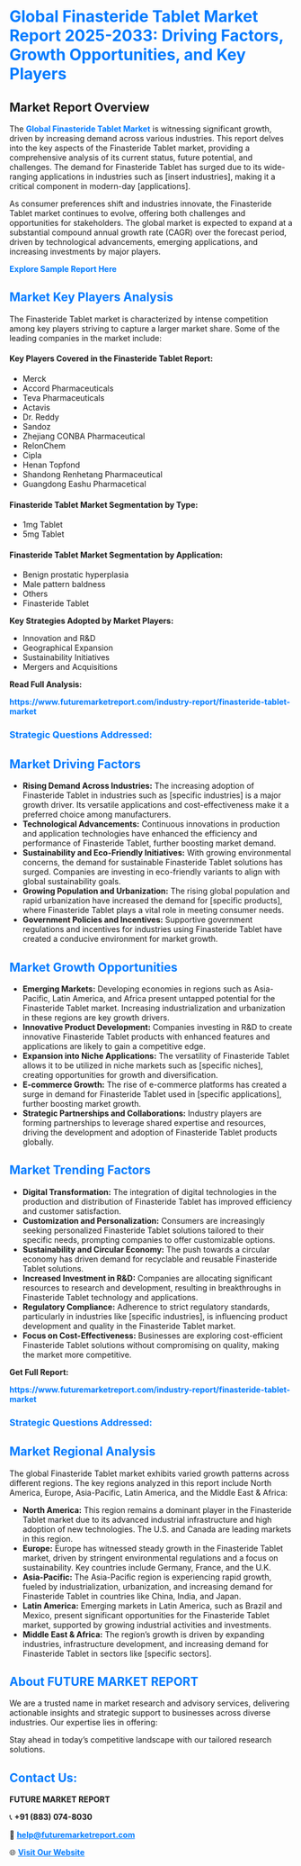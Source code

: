 <h1 style="color: #007BFF;">Global Finasteride Tablet Market Report 2025-2033: Driving Factors, Growth Opportunities, and Key Players</h1>

<section id="overview">
<h2>Market Report Overview</h2>
<p>The <a href="https://www.futuremarketreport.com/industry-report/finasteride-tablet-market" style="color: #007BFF; text-decoration: none;"><strong>Global Finasteride Tablet Market</strong></a> is witnessing significant growth, driven by increasing demand across various industries. This report delves into the key aspects of the Finasteride Tablet market, providing a comprehensive analysis of its current status, future potential, and challenges. The demand for Finasteride Tablet has surged due to its wide-ranging applications in industries such as [insert industries], making it a critical component in modern-day [applications].</p>
<p>As consumer preferences shift and industries innovate, the Finasteride Tablet market continues to evolve, offering both challenges and opportunities for stakeholders. The global market is expected to expand at a substantial compound annual growth rate (CAGR) over the forecast period, driven by technological advancements, emerging applications, and increasing investments by major players.</p>
</section>

<section id="overview">
<p><a href="https://www.futuremarketreport.com/request-sample/reportId=125502" style="color: #007BFF; text-decoration: none;"><strong>Explore Sample Report Here</strong></a></p>
</section>

<section id="key-players">
<h2 style="color: #007BFF;">Market Key Players Analysis</h2>
<p>The Finasteride Tablet market is characterized by intense competition among key players striving to capture a larger market share. Some of the leading companies in the market include:</p>
<h4>Key Players Covered in the Finasteride Tablet Report:</h4>
<ul><li>Merck</li><li>Accord Pharmaceuticals</li><li>Teva Pharmaceuticals</li><li>Actavis</li><li>Dr. Reddy</li><li>Sandoz</li><li>Zhejiang CONBA Pharmaceutical</li><li>RelonChem</li><li>Cipla</li><li>Henan Topfond</li><li>Shandong Renhetang Pharmaceutical</li><li>Guangdong Eashu Pharmacetical</li></ul>
<h4>Finasteride Tablet Market Segmentation by Type:</h4>
<ul><li>1mg Tablet</li><li>5mg Tablet</li></ul>

<h4>Finasteride Tablet Market Segmentation by Application:</h4>
<ul><li>Benign prostatic hyperplasia</li><li>Male pattern baldness</li><li>Others</li><li>Finasteride Tablet</li></ul>
<p><strong>Key Strategies Adopted by Market Players:</strong></p>
<ul>
<li>Innovation and R&D</li>
<li>Geographical Expansion</li>
<li>Sustainability Initiatives</li>
<li>Mergers and Acquisitions</li>
</ul>
</section>

<section>
<p><strong>Read Full Analysis: </strong></p><a href="https://www.futuremarketreport.com/industry-report/finasteride-tablet-market" style="color: #007BFF; text-decoration: none;"><strong>https://www.futuremarketreport.com/industry-report/finasteride-tablet-market</strong></a>
<h3 style="color: #007BFF;">Strategic Questions Addressed:</h3>
</section>

<section id="driving-factors">
<h2 style="color: #007BFF;">Market Driving Factors</h2>
<ul>
<li><strong>Rising Demand Across Industries:</strong> The increasing adoption of Finasteride Tablet in industries such as [specific industries] is a major growth driver. Its versatile applications and cost-effectiveness make it a preferred choice among manufacturers.</li>
<li><strong>Technological Advancements:</strong> Continuous innovations in production and application technologies have enhanced the efficiency and performance of Finasteride Tablet, further boosting market demand.</li>
<li><strong>Sustainability and Eco-Friendly Initiatives:</strong> With growing environmental concerns, the demand for sustainable Finasteride Tablet solutions has surged. Companies are investing in eco-friendly variants to align with global sustainability goals.</li>
<li><strong>Growing Population and Urbanization:</strong> The rising global population and rapid urbanization have increased the demand for [specific products], where Finasteride Tablet plays a vital role in meeting consumer needs.</li>
<li><strong>Government Policies and Incentives:</strong> Supportive government regulations and incentives for industries using Finasteride Tablet have created a conducive environment for market growth.</li>
</ul>
</section>

<section id="growth-opportunities">
<h2 style="color: #007BFF;">Market Growth Opportunities</h2>
<ul>
<li><strong>Emerging Markets:</strong> Developing economies in regions such as Asia-Pacific, Latin America, and Africa present untapped potential for the Finasteride Tablet market. Increasing industrialization and urbanization in these regions are key growth drivers.</li>
<li><strong>Innovative Product Development:</strong> Companies investing in R&D to create innovative Finasteride Tablet products with enhanced features and applications are likely to gain a competitive edge.</li>
<li><strong>Expansion into Niche Applications:</strong> The versatility of Finasteride Tablet allows it to be utilized in niche markets such as [specific niches], creating opportunities for growth and diversification.</li>
<li><strong>E-commerce Growth:</strong> The rise of e-commerce platforms has created a surge in demand for Finasteride Tablet used in [specific applications], further boosting market growth.</li>
<li><strong>Strategic Partnerships and Collaborations:</strong> Industry players are forming partnerships to leverage shared expertise and resources, driving the development and adoption of Finasteride Tablet products globally.</li>
</ul>
</section>

<section id="trending-factors">
<h2 style="color: #007BFF;">Market Trending Factors</h2>
<ul>
<li><strong>Digital Transformation:</strong> The integration of digital technologies in the production and distribution of Finasteride Tablet has improved efficiency and customer satisfaction.</li>
<li><strong>Customization and Personalization:</strong> Consumers are increasingly seeking personalized Finasteride Tablet solutions tailored to their specific needs, prompting companies to offer customizable options.</li>
<li><strong>Sustainability and Circular Economy:</strong> The push towards a circular economy has driven demand for recyclable and reusable Finasteride Tablet solutions.</li>
<li><strong>Increased Investment in R&D:</strong> Companies are allocating significant resources to research and development, resulting in breakthroughs in Finasteride Tablet technology and applications.</li>
<li><strong>Regulatory Compliance:</strong> Adherence to strict regulatory standards, particularly in industries like [specific industries], is influencing product development and quality in the Finasteride Tablet market.</li>
<li><strong>Focus on Cost-Effectiveness:</strong> Businesses are exploring cost-efficient Finasteride Tablet solutions without compromising on quality, making the market more competitive.</li>
</ul>
</section>

<section>
<p><strong>Get Full Report: </strong></p><a href="https://www.futuremarketreport.com/industry-report/finasteride-tablet-market" style="color: #007BFF; text-decoration: none;"><strong>https://www.futuremarketreport.com/industry-report/finasteride-tablet-market</strong></a>
<h3 style="color: #007BFF;">Strategic Questions Addressed:</h3>
</section>


<section id="regional-analysis">
<h2 style="color: #007BFF;">Market Regional Analysis</h2>
<p>The global Finasteride Tablet market exhibits varied growth patterns across different regions. The key regions analyzed in this report include North America, Europe, Asia-Pacific, Latin America, and the Middle East & Africa:</p>
<ul>
<li><strong>North America:</strong> This region remains a dominant player in the Finasteride Tablet market due to its advanced industrial infrastructure and high adoption of new technologies. The U.S. and Canada are leading markets in this region.</li>
<li><strong>Europe:</strong> Europe has witnessed steady growth in the Finasteride Tablet market, driven by stringent environmental regulations and a focus on sustainability. Key countries include Germany, France, and the U.K.</li>
<li><strong>Asia-Pacific:</strong> The Asia-Pacific region is experiencing rapid growth, fueled by industrialization, urbanization, and increasing demand for Finasteride Tablet in countries like China, India, and Japan.</li>
<li><strong>Latin America:</strong> Emerging markets in Latin America, such as Brazil and Mexico, present significant opportunities for the Finasteride Tablet market, supported by growing industrial activities and investments.</li>
<li><strong>Middle East & Africa:</strong> The region’s growth is driven by expanding industries, infrastructure development, and increasing demand for Finasteride Tablet in sectors like [specific sectors].</li>
</ul>
</section>

<footer>
<h2 style="color: #007BFF;">About FUTURE MARKET REPORT</h2>
<p>We are a trusted name in market research and advisory services, delivering actionable insights and strategic support to businesses across diverse industries. Our expertise lies in offering:</p>

<p>Stay ahead in today’s competitive landscape with our tailored research solutions.</p>

<h2 style="color: #007BFF;">Contact Us:</h2>
<p><strong>FUTURE MARKET REPORT</strong></p>
<p>📞 <strong>+91 (883) 074-8030</strong></p>
<p>📧 <strong><a href="mailto:help@futuremarketreport.com" style="color: #007BFF;">help@futuremarketreport.com</a></strong></p>
<p>🌐 <strong><a href="https://www.futuremarketreport.com/" style="color: #007BFF;">Visit Our Website</a></strong></p>
</footer>